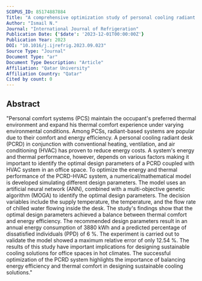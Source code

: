 ```yaml
---
SCOPUS_ID: 85174887884
Title: "A comprehensive optimization study of personal cooling radiant desks integrated to HVAC system for energy efficiency and thermal comfort in office buildings"
Author: "Ismail N."
Journal: "International Journal of Refrigeration"
Publication Date: {'$date': '2023-12-01T00:00:00Z'}
Publication Year: 2023
DOI: "10.1016/j.ijrefrig.2023.09.023"
Source Type: "Journal"
Document Type: "ar"
Document Type Description: "Article"
Affiliation: "Qatar University"
Affiliation Country: "Qatar"
Cited by count: 0
---
```


## Abstract
"Personal comfort systems (PCS) maintain the occupant's preferred thermal environment and expand his thermal comfort experience under varying environmental conditions. Among PCSs, radiant-based systems are popular due to their comfort and energy efficiency. A personal cooling radiant desk (PCRD) in conjunction with conventional heating, ventilation, and air conditioning (HVAC) has proven to reduce energy costs. A system's energy and thermal performance, however, depends on various factors making it important to identify the optimal design parameters of a PCRD coupled with HVAC system in an office space. To optimize the energy and thermal performance of the PCRD-HVAC system, a numerical/mathematical model is developed simulating different design parameters. The model uses an artificial neural network (ANN), combined with a multi-objective genetic algorithm (MOGA) to identify the optimal design parameters. The decision variables include the supply temperature, the temperature, and the flow rate of chilled water flowing inside the desk. The study's findings show that the optimal design parameters achieved a balance between thermal comfort and energy efficiency. The recommended design parameters result in an annual energy consumption of 3880 kWh and a predicted percentage of dissatisfied individuals (PPD) of 6 %. The experiment is carried out to validate the model showed a maximum relative error of only 12.54 %. The results of this study have important implications for designing sustainable cooling solutions for office spaces in hot climates. The successful optimization of the PCRD system highlights the importance of balancing energy efficiency and thermal comfort in designing sustainable cooling solutions."
